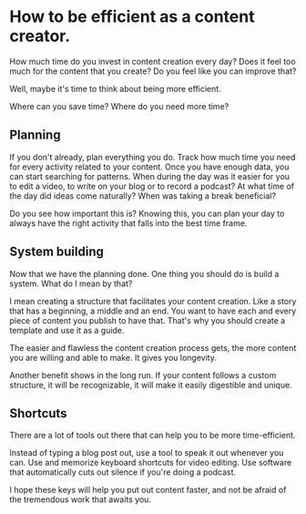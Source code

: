 # How to be efficient as a content creator.

How much time do you invest in content creation every day? Does it feel too much for the content that you create? Do you feel like you can improve that?

Well, maybe it's time to think about being more efficient.

Where can you save time? Where do you need more time?

## Planning

If you don't already, plan everything you do. Track how much time you need for every activity related to your content. Once you have enough data, you can start searching for patterns. When during the day was it easier for you to edit a video, to write on your blog or to record a podcast? At what time of the day did ideas come naturally? When was taking a break beneficial?

Do you see how important this is? Knowing this, you can plan your day to always have the right activity that falls into the best time frame.


## System building

Now that we have the planning done. One thing you should do is build a system. What do I mean by that?

I mean creating a structure that facilitates your content creation. Like a story that has a beginning, a middle and an end. You want to have each and every piece of content you publish to have that. That's why you should create a template and use it as a guide.

The easier and flawless the content creation process gets, the more content you are willing and able to make. It gives you longevity.

Another benefit shows in the long run. If your content follows a custom structure, it will be recognizable, it will make it easily digestible and unique.


## Shortcuts

There are a lot of tools out there that can help you to be more time-efficient.

Instead of typing a blog post out, use a tool to speak it out whenever you can. Use and memorize keyboard shortcuts for video editing. Use software that automatically cuts out silence if you're doing a podcast.

I hope these keys will help you put out content faster, and not be afraid of the tremendous work that awaits you.
